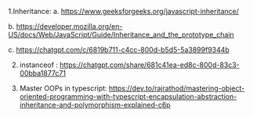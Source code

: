 1.Inheritance:
a. https://www.geeksforgeeks.org/javascript-inheritance/

b. https://developer.mozilla.org/en-US/docs/Web/JavaScript/Guide/Inheritance_and_the_prototype_chain

c. https://chatgpt.com/c/6819b711-c4cc-800d-b5d5-5a3899f9344b

2. instanceof :
   https://chatgpt.com/share/681c41ea-ed8c-800d-83c3-00bba1877c71

3. Master OOPs in typescript:
   https://dev.to/rajrathod/mastering-object-oriented-programming-with-typescript-encapsulation-abstraction-inheritance-and-polymorphism-explained-c6p
